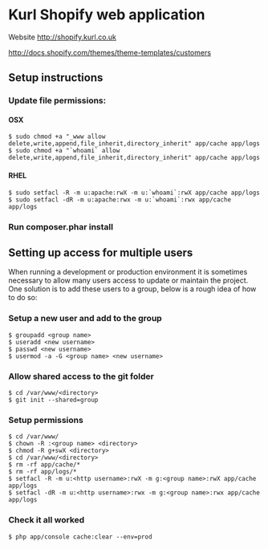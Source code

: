 # Kurl Shopify web application

Website http://shopify.kurl.co.uk

http://docs.shopify.com/themes/theme-templates/customers

## Setup instructions

### Update file permissions:

#### OSX
```
$ sudo chmod +a "_www allow delete,write,append,file_inherit,directory_inherit" app/cache app/logs
$ sudo chmod +a "`whoami` allow delete,write,append,file_inherit,directory_inherit" app/cache app/logs
```

#### RHEL
```
$ sudo setfacl -R -m u:apache:rwX -m u:`whoami`:rwX app/cache app/logs
$ sudo setfacl -dR -m u:apache:rwx -m u:`whoami`:rwx app/cache app/logs
```

### Run composer.phar install

## Setting up access for multiple users

When running a development or production environment it is sometimes necessary to allow many users access to update or
maintain the project. One solution is to add these users to a group, below is a rough idea of how to do so:

### Setup a new user and add to the group

```
$ groupadd <group name>
$ useradd <new username>
$ passwd <new username>
$ usermod -a -G <group name> <new username>
```

### Allow shared access to the git folder

```
$ cd /var/www/<directory>
$ git init --shared=group
```

### Setup permissions

```
$ cd /var/www/
$ chown -R :<group name> <directory>
$ chmod -R g+swX <directory>
$ cd /var/www/<directory>
$ rm -rf app/cache/*
$ rm -rf app/logs/*
$ setfacl -R -m u:<http username>:rwX -m g:<group name>:rwX app/cache app/logs
$ setfacl -dR -m u:<http username>:rwx -m g:<group name>:rwx app/cache app/logs
```

### Check it all worked

```
$ php app/console cache:clear --env=prod
```